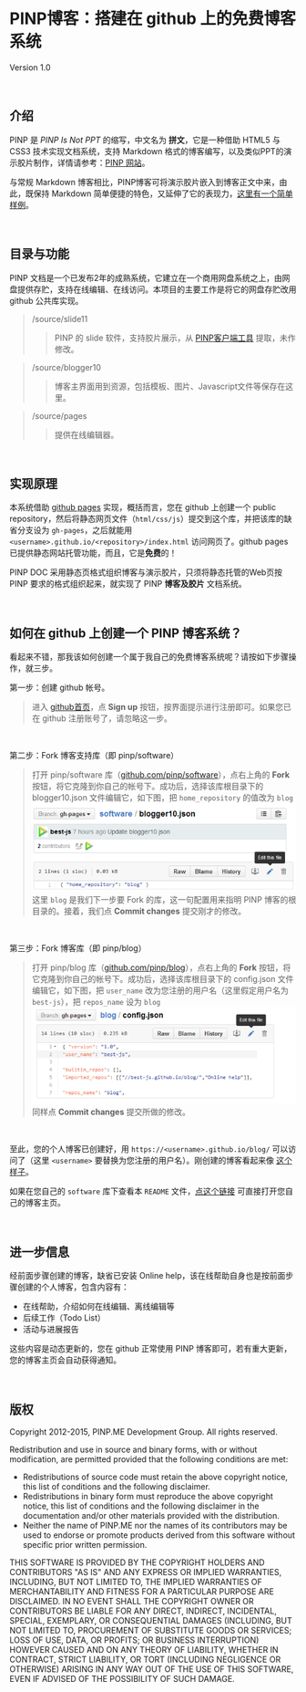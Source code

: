 ﻿PINP博客：搭建在 github 上的免费博客系统
=======================================
Version 1.0

&nbsp;

## 介绍

PINP 是 *PINP Is Not PPT* 的缩写，中文名为 **拼文**，它是一种借助 HTML5 与 CSS3 技术实现文档系统，支持 Markdown 格式的博客编写，以及类似PPT的演示胶片制作，详情请参考：<a target="_blank" href="//www.pinp.me/www/www/">PINP 网站</a>。

与常规 Markdown 博客相比，PINP博客可将演示胶片嵌入到博客正文中来，由此，既保持 Markdown 简单便捷的特色，又延伸了它的表现力，<a target="_blank" href="//best-js.github.io/blog/$$Chinese中文/1.在线拼文样例.blog/">这里有一个简单样例</a>。

&nbsp;

## 目录与功能

PINP 文档是一个已发布2年的成熟系统，它建立在一个商用网盘系统之上，由网盘提供存贮，支持在线编辑、在线访问。本项目的主要工作是将它的网盘存贮改用 github 公共库实现。

 >  /source/slide11
 > >  PINP 的 slide 软件，支持胶片展示，从 <a target="_blank" href="//www.pinp.me/www/www/?page=pinp_down.html">PINP客户端工具</a> 提取，未作修改。

 >  /source/blogger10
 > >  博客主界面用到资源，包括模板、图片、Javascript文件等保存在这里。

 >  /source/pages
 > >  提供在线编辑器。

&nbsp;

## 实现原理

本系统借助 [github pages](https://pages.github.com/) 实现，概括而言，您在 github 上创建一个 public repository，然后将静态网页文件（`html/css/js`）提交到这个库，并把该库的缺省分支设为 `gh-pages`，之后就能用 `<username>.github.io/<repository>/index.html` 访问网页了。github pages 已提供静态网站托管功能，而且，它是**免费**的！

PINP DOC 采用静态页格式组织博客与演示胶片，只须将静态托管的Web页按 PINP 要求的格式组织起来，就实现了 PINP **博客及胶片** 文档系统。

&nbsp;

## 如何在 github 上创建一个 PINP 博客系统？

看起来不错，那我该如何创建一个属于我自己的免费博客系统呢？请按如下步骤操作，就三步。

第一步：创建 github 帐号。  
 > 进入 <a target="_blank" href="https://github.com/">github首页</a>，点 **Sign up** 按钮，按界面提示进行注册即可。如果您已在 github 注册账号了，请忽略这一步。

&nbsp;

第二步：Fork 博客支持库（即 pinp/software）   
 > 打开 pinp/software 库（<a target="_blank" href="https://github.com/pinp/software">github.com/pinp/software</a>），点右上角的 **Fork** 按钮，将它克隆到你自己的帐号下。成功后，选择该库根目录下的 blogger10.json 文件编辑它，如下图，把 `home_repository` 的值改为 `blog`   
![config blogger10.json](config_root.png)   
这里 `blog` 是我们下一步要 Fork 的库，这一句配置用来指明 PINP 博客的根目录的。接着，我们点 **Commit changes** 提交刚才的修改。

&nbsp;

第三步：Fork 博客库（即 pinp/blog）   
 > 打开 pinp/blog 库（<a target="_blank" href="https://github.com/pinp/blog">github.com/pinp/blog</a>），点右上角的 **Fork** 按钮，将它克隆到你自己的帐号下。成功后，选择该库根目录下的 config.json 文件编辑它，如下图，把 `user_name` 改为您注册的用户名（这里假定用户名为 `best-js`），把 `repos_name` 设为 `blog`   
![config config.json](config_blog.png)   
同样点 **Commit changes** 提交所做的修改。

&nbsp;

至此，您的个人博客已创建好，用 `https://<username>.github.io/blog/` 可以访问了（这里 `<username>` 要替换为您注册的用户名）。刚创建的博客看起来像 <a target="target" href="//best-js.github.io/blog/">这个样子</a>。

如果在您自己的 `software` 库下查看本 `README` 文件，<a target="_blank" href="https://www.pinp.me/software/pages/blogger/gh_jump.action">点这个链接</a> 可直接打开您自己的博客主页。

&nbsp;

## 进一步信息

经前面步骤创建的博客，缺省已安装 Online help，该在线帮助自身也是按前面步骤创建的个人博客，包含内容有：

 - 在线帮助，介绍如何在线编辑、离线编辑等
 - 后续工作（Todo List）
 - 活动与进展报告

这些内容是动态更新的，您在 github 正常使用 PINP 博客即可，若有重大更新，您的博客主页会自动获得通知。

&nbsp;

## 版权

Copyright 2012-2015, PINP.ME Development Group. All rights reserved.

Redistribution and use in source and binary forms, with or without
modification, are permitted provided that the following conditions
are met:

  - Redistributions of source code must retain the above copyright
    notice, this list of conditions and the following disclaimer.
  - Redistributions in binary form must reproduce the above
    copyright notice, this list of conditions and the following
    disclaimer in the documentation and/or other materials provided
    with the distribution.
  - Neither the name of PINP.ME nor the names of its contributors 
    may be used to endorse or promote products derived from this 
    software without specific prior written permission.

THIS SOFTWARE IS PROVIDED BY THE COPYRIGHT HOLDERS AND CONTRIBUTORS
"AS IS" AND ANY EXPRESS OR IMPLIED WARRANTIES, INCLUDING, BUT NOT
LIMITED TO, THE IMPLIED WARRANTIES OF MERCHANTABILITY AND FITNESS FOR
A PARTICULAR PURPOSE ARE DISCLAIMED. IN NO EVENT SHALL THE COPYRIGHT
OWNER OR CONTRIBUTORS BE LIABLE FOR ANY DIRECT, INDIRECT, INCIDENTAL,
SPECIAL, EXEMPLARY, OR CONSEQUENTIAL DAMAGES (INCLUDING, BUT NOT
LIMITED TO, PROCUREMENT OF SUBSTITUTE GOODS OR SERVICES; LOSS OF USE,
DATA, OR PROFITS; OR BUSINESS INTERRUPTION) HOWEVER CAUSED AND ON ANY
THEORY OF LIABILITY, WHETHER IN CONTRACT, STRICT LIABILITY, OR TORT
(INCLUDING NEGLIGENCE OR OTHERWISE) ARISING IN ANY WAY OUT OF THE USE
OF THIS SOFTWARE, EVEN IF ADVISED OF THE POSSIBILITY OF SUCH DAMAGE.
